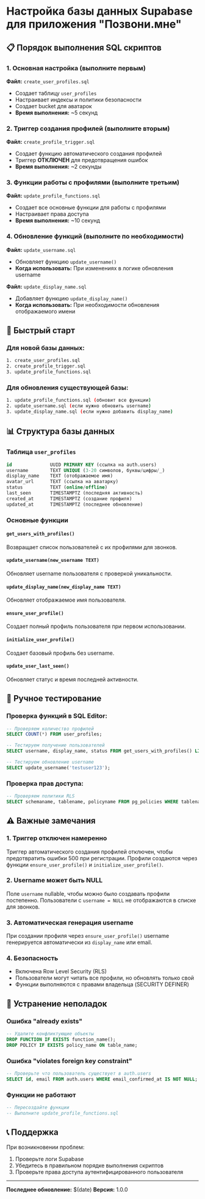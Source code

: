 # Настройка базы данных Supabase для приложения "Позвони.мне"

## 📋 Порядок выполнения SQL скриптов

### 1. **Основная настройка** (выполните первым)
**Файл:** `create_user_profiles.sql`
- Создает таблицу `user_profiles`
- Настраивает индексы и политики безопасности
- Создает bucket для аватарок
- **Время выполнения:** ~5 секунд

### 2. **Триггер создания профилей** (выполните вторым)
**Файл:** `create_profile_trigger.sql`
- Создает функцию автоматического создания профилей
- Триггер **ОТКЛЮЧЕН** для предотвращения ошибок
- **Время выполнения:** ~2 секунды

### 3. **Функции работы с профилями** (выполните третьим)
**Файл:** `update_profile_functions.sql`
- Создает все основные функции для работы с профилями
- Настраивает права доступа
- **Время выполнения:** ~10 секунд

### 4. **Обновление функций** (выполните по необходимости)
**Файл:** `update_username.sql`
- Обновляет функцию `update_username()`
- **Когда использовать:** При изменениях в логике обновления username

**Файл:** `update_display_name.sql`
- Добавляет функцию `update_display_name()`
- **Когда использовать:** При необходимости обновления отображаемого имени

## 🚀 Быстрый старт

### Для новой базы данных:
```bash
1. create_user_profiles.sql
2. create_profile_trigger.sql
3. update_profile_functions.sql
```

### Для обновления существующей базы:
```bash
1. update_profile_functions.sql (обновит все функции)
2. update_username.sql (если нужно обновить username)
3. update_display_name.sql (если нужно добавить display_name)
```

## 📊 Структура базы данных

### Таблица `user_profiles`
```sql
id              UUID PRIMARY KEY (ссылка на auth.users)
username        TEXT UNIQUE (3-20 символов, буквы/цифры/_)
display_name    TEXT (отображаемое имя)
avatar_url      TEXT (ссылка на аватарку)
status          TEXT (online/offline)
last_seen       TIMESTAMPTZ (последняя активность)
created_at      TIMESTAMPTZ (создание профиля)
updated_at      TIMESTAMPTZ (последнее обновление)
```

### Основные функции

#### `get_users_with_profiles()`
Возвращает список пользователей с их профилями для звонков.

#### `update_username(new_username TEXT)`
Обновляет username пользователя с проверкой уникальности.

#### `update_display_name(new_display_name TEXT)`
Обновляет отображаемое имя пользователя.

#### `ensure_user_profile()`
Создает полный профиль пользователя при первом использовании.

#### `initialize_user_profile()`
Создает базовый профиль без username.

#### `update_user_last_seen()`
Обновляет статус и время последней активности.

## 🔧 Ручное тестирование

### Проверка функций в SQL Editor:
```sql
-- Проверяем количество профилей
SELECT COUNT(*) FROM user_profiles;

-- Тестируем получение пользователей
SELECT username, display_name, status FROM get_users_with_profiles() LIMIT 5;

-- Тестируем обновление username
SELECT update_username('testuser123');
```

### Проверка прав доступа:
```sql
-- Проверяем политики RLS
SELECT schemaname, tablename, policyname FROM pg_policies WHERE tablename = 'user_profiles';
```

## ⚠️ Важные замечания

### 1. **Триггер отключен намеренно**
Триггер автоматического создания профилей отключен, чтобы предотвратить ошибки 500 при регистрации. Профили создаются через функции `ensure_user_profile()` и `initialize_user_profile()`.

### 2. **Username может быть NULL**
Поле `username` nullable, чтобы можно было создавать профили постепенно. Пользователи с `username = NULL` не отображаются в списке для звонков.

### 3. **Автоматическая генерация username**
При создании профиля через `ensure_user_profile()` username генерируется автоматически из `display_name` или email.

### 4. **Безопасность**
- Включена Row Level Security (RLS)
- Пользователи могут читать все профили, но обновлять только свой
- Функции выполняются с правами владельца (SECURITY DEFINER)

## 🐛 Устранение неполадок

### Ошибка "already exists"
```sql
-- Удалите конфликтующие объекты
DROP FUNCTION IF EXISTS function_name();
DROP POLICY IF EXISTS policy_name ON table_name;
```

### Ошибка "violates foreign key constraint"
```sql
-- Проверьте что пользователь существует в auth.users
SELECT id, email FROM auth.users WHERE email_confirmed_at IS NOT NULL;
```

### Функции не работают
```sql
-- Пересоздайте функции
-- Выполните update_profile_functions.sql
```

## 📞 Поддержка

При возникновении проблем:
1. Проверьте логи Supabase
2. Убедитесь в правильном порядке выполнения скриптов
3. Проверьте права доступа аутентифицированного пользователя

---

**Последнее обновление:** $(date)
**Версия:** 1.0.0

